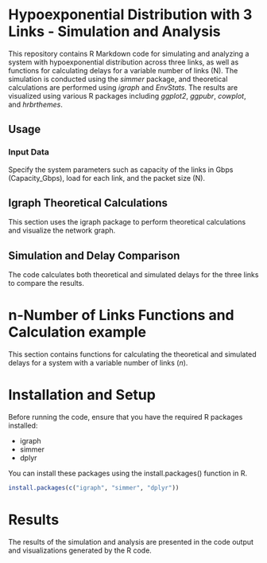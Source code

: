 # Hypoexponential Distribution with 3 Links - Simulation and Analysis
This repository contains R Markdown code for simulating and analyzing a system with hypoexponential distribution across three links, as well as functions for calculating delays for a variable number of links (N). The simulation is conducted using the _simmer_ package, and theoretical calculations are performed using _igraph_ and _EnvStats_. The results are visualized using various R packages including _ggplot2_, _ggpubr_, _cowplot_, and _hrbrthemes_.

## Usage
### Input Data
Specify the system parameters such as capacity of the links in Gbps (Capacity_Gbps), load for each link, and the packet size (N).

## Igraph Theoretical Calculations
This section uses the igraph package to perform theoretical calculations and visualize the network graph.

## Simulation and Delay Comparison
The code calculates both theoretical and simulated delays for the three links to compare the results.

# n-Number of Links Functions and Calculation example
This section contains functions for calculating the theoretical and simulated delays for a system with a variable number of links (_n_).

# Installation and Setup
Before running the code, ensure that you have the required R packages installed:

- igraph
- simmer
- dplyr

You can install these packages using the install.packages() function in R.
```R
install.packages(c("igraph", "simmer", "dplyr"))
```

# Results
The results of the simulation and analysis are presented in the code output and visualizations generated by the R code.
